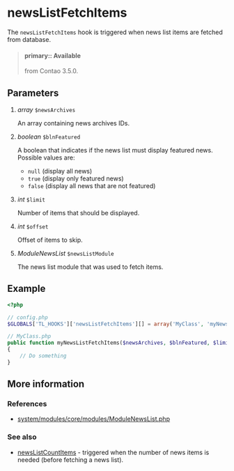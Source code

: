 # newsListFetchItems

The `newsListFetchItems` hook is triggered when news list items are fetched
from database.

> #### primary:: Available   
> from Contao 3.5.0.


## Parameters

1. *array* `$newsArchives`

    An array containing news archives IDs.

2. *boolean* `$blnFeatured`

    A boolean that indicates if the news list must display featured news.
    Possible values are:
    - `null` (display all news)
    - `true` (display only featured news)
    - `false` (display all news that are not featured)

3. *int* `$limit`

    Number of items that should be displayed.

4. *int* `$offset`

    Offset of items to skip.

5. *ModuleNewsList* `$newsListModule`

    The news list module that was used to fetch items.


## Example

```php
<?php

// config.php
$GLOBALS['TL_HOOKS']['newsListFetchItems'][] = array('MyClass', 'myNewsListFetchItems');

// MyClass.php
public function myNewsListFetchItems($newsArchives, $blnFeatured, $limit, $offset, \ModuleNewsList $newsListModule)
{
    // Do something
}
```


## More information


### References

- [system/modules/core/modules/ModuleNewsList.php](https://github.com/contao/core/blob/3.5.17/system/modules/news/modules/ModuleNewsList.php#L203)


### See also

- [newsListCountItems](newsListCountItems.md) - triggered when the number of
news items is needed (before fetching a news list).
